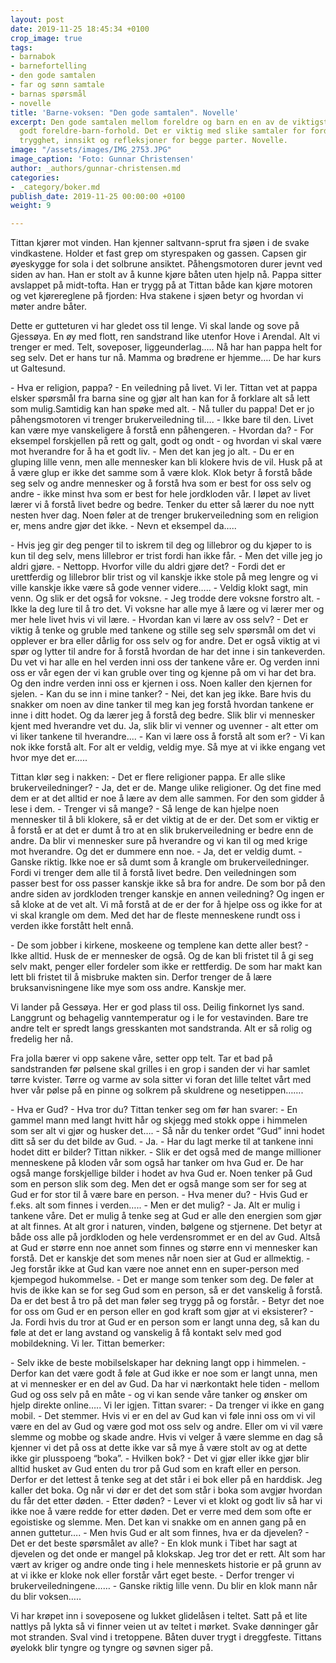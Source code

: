 ```yaml
---
layout: post
date: 2019-11-25 18:45:34 +0100
crop_image: true
tags:
- barnabok
- barnefortelling
- den gode samtalen
- far og sønn samtale
- barnas spørsmål
- novelle
title: 'Barne-voksen: "Den gode samtalen". Novelle'
excerpt: Den gode samtalen mellom foreldre og barn en en av de viktigste tegn på et
  godt foreldre-barn-forhold. Det er viktig med slike samtaler for fordi det skaper
  trygghet, innsikt og refleksjoner for begge parter. Novelle.
image: "/assets/images/IMG_2753.JPG"
image_caption: 'Foto: Gunnar Christensen'
author: _authors/gunnar-christensen.md
categories:
- _category/boker.md
publish_date: 2019-11-25 00:00:00 +0100
weight: 9

---
```

Tittan kjører mot vinden. Han kjenner saltvann-sprut fra sjøen i de svake vindkastene. Holder et fast grep om styrespaken og gassen. Capsen gir øyeskygge for sola i det solbrune ansiktet. Påhengsmotoren durer jevnt ved siden av han. Han er stolt av å kunne kjøre båten uten hjelp nå. Pappa sitter avslappet på midt-tofta. Han er trygg på at Tittan både kan kjøre motoren og vet kjørereglene på fjorden: Hva stakene i sjøen betyr og hvordan vi møter andre båter.  

Dette er gutteturen vi har gledet oss til lenge. Vi skal lande og sove på Gjessøya. En øy med flott, ren sandstrand like utenfor Hove i Arendal. Alt vi trenger er med. Telt, soveposer, liggeunderlag….. Nå har han pappa helt for seg selv. Det er hans tur nå.  Mamma og brødrene er hjemme…. De har kurs ut Galtesund.  

\- Hva er religion, pappa? - En veiledning på livet. Vi ler. Tittan vet at pappa elsker spørsmål fra barna sine og gjør alt han kan for å forklare alt så lett som mulig.Samtidig kan han spøke med alt. - Nå tuller du pappa!  Det er jo påhengsmotoren vi trenger brukerveiledning til…. - Ikke bare til den. Livet kan være mye vanskeligere å forstå enn påhengeren. - Hvordan da? - For eksempel forskjellen på rett og galt, godt og ondt -  og hvordan vi skal være mot hverandre for å ha et godt liv. - Men det kan jeg jo alt. - Du er en gluping lille venn, men alle mennesker kan bli klokere hvis de vil. Husk på at å være glup er ikke det samme som å være klok. Klok betyr å forstå både seg selv og andre mennesker og å forstå hva som er best for oss selv og andre - ikke minst hva som er best for hele jordkloden vår. I løpet av livet lærer vi å forstå livet bedre og bedre. Tenker du etter så lærer du noe nytt nesten hver dag. Noen føler at de trenger brukerveiledning som en religion er, mens andre gjør det ikke. - Nevn et eksempel da….. 

\- Hvis jeg gir deg penger til to iskrem til deg og lillebror og du kjøper to is kun til deg selv, mens lillebror er trist fordi han ikke får. - Men det ville jeg jo aldri gjøre. - Nettopp. Hvorfor ville du aldri gjøre det? - Fordi det er urettferdig og lillebror blir trist og vil kanskje ikke stole på meg lengre og vi ville kanskje ikke være så gode venner videre….. - Veldig klokt sagt, min venn. Og slik er det også for voksne.  - Jeg trodde dere voksne forstro alt. - Ikke la deg lure til å tro det. Vi voksne har alle mye å lære og vi lærer mer og mer hele livet hvis vi vil lære.  - Hvordan kan vi lære av oss selv? - Det er viktig å tenke og gruble med tankene og stille seg selv spørsmål om det vi opplever er bra eller dårlig for oss selv og for andre. Det er også viktig at vi spør og lytter til andre for å forstå hvordan de har det inne i sin tankeverden. Du vet vi har alle en hel verden inni oss der tankene våre er. Og verden inni oss er vår egen der vi kan gruble over ting og kjenne på om vi har det bra. Og den indre verden inni oss er kjernen i oss. Noen kaller den kjernen for sjelen. - Kan du se inn i mine tanker? - Nei, det kan jeg ikke. Bare hvis du snakker om noen av dine tanker til meg kan jeg forstå hvordan tankene er inne i ditt hodet. Og da lærer jeg å forstå deg bedre. Slik blir vi mennesker kjent med hverandre vet du. Ja, slik blir vi venner og uvenner - alt etter om vi liker tankene til hverandre.... - Kan vi lære oss å forstå alt som er? - Vi kan nok ikke forstå alt. For alt er veldig, veldig mye. Så mye at vi ikke engang vet hvor mye det er….. 

Tittan klør seg i nakken: - Det er flere religioner pappa. Er alle slike brukerveiledninger? - Ja, det er de. Mange ulike religioner. Og det fine med dem er at det alltid er noe å lære av dem alle sammen. For den som gidder å lese i dem. - Trenger vi så mange? - Så lenge de kan hjelpe noen mennesker til å bli klokere, så er det viktig at de er der. Det som er viktig er å forstå er at det er dumt å tro at en slik brukerveiledning er bedre enn de andre. Da blir vi mennesker sure på hverandre og vi kan til og med krige mot hverandre. Og det er dummere enn noe.  - Ja, det er veldig dumt. - Ganske riktig. Ikke noe er så dumt som å krangle om brukerveiledninger. Fordi vi trenger dem alle til å forstå livet bedre. Den veiledningen som passer best for oss passer kanskje ikke så bra for andre. De som bor på den andre siden av jordkloden trenger kanskje en annen veiledning? Og ingen er så kloke at de vet alt. Vi må forstå at de er der for å hjelpe oss og ikke for at vi skal krangle om dem. Med det har de fleste menneskene rundt oss i verden ikke forstått helt ennå.  

\- De som jobber i kirkene, moskeene og templene kan dette aller best? - Ikke alltid. Husk de er mennesker de også. Og de kan bli fristet til å gi seg selv makt, penger eller fordeler som ikke er rettferdig. De som har makt kan lett bli fristet til å misbruke makten sin. Derfor trenger de å lære bruksanvisningene like mye som oss andre. Kanskje mer.  

Vi lander på Gessøya. Her er god plass til oss. Deilig finkornet lys sand. Langgrunt og behagelig vanntemperatur og i le for vestavinden. Bare tre andre telt er spredt langs gresskanten mot sandstranda. Alt er så rolig og fredelig her nå.  

Fra jolla bærer vi opp sakene våre, setter opp telt. Tar et bad på sandstranden før pølsene skal grilles i en grop i sanden der vi har samlet tørre kvister. Tørre og varme av sola sitter vi foran det lille teltet vårt med hver vår pølse på en pinne og solkrem på skuldrene og nesetippen……. 

\- Hva er Gud? - Hva tror du? Tittan tenker seg om før han svarer: - En gammel mann med langt hvitt hår og skjegg med stokk oppe i himmelen som ser alt vi gjør og husker det…. - Så når du tenker ordet “Gud” inni hodet ditt så ser du det bilde av Gud.  - Ja. - Har du lagt merke til at tankene inni hodet ditt er bilder?  Tittan nikker. - Slik er det også med de mange millioner menneskene på kloden vår som også har tanker om hva Gud er. De har også mange forskjellige bilder i hodet av hva Gud er. Noen tenker på Gud som en person slik som deg. Men det er også mange som ser for seg at Gud er for stor til å være bare en person. - Hva mener du? - Hvis Gud er f.eks. alt som finnes i verden….. - Men er det mulig? - Ja. Alt er mulig i tankene våre. Det er mulig å tenke seg at Gud er alle den energien som gjør at alt finnes. At alt gror i naturen, vinden, bølgene og stjernene. Det betyr at både oss alle på jordkloden og hele verdensrommet er en del av Gud. Altså at Gud er større enn noe annet som finnes og større enn vi mennesker kan forstå. Det er kanskje det som menes når noen sier at Gud er allmektig. - Jeg forstår ikke at Gud kan være noe annet enn en super-person med kjempegod hukommelse. - Det er mange som tenker som deg. De føler at hvis de ikke kan se for seg Gud som en person, så er det vanskelig å forstå. Da er det best å tro på det man føler seg trygg på og forstår. - Betyr det noe for oss om Gud er en person eller en god kraft som gjør at vi eksisterer?  - Ja. Fordi hvis du tror at Gud er en person som er langt unna deg, så kan du føle at det er lang avstand og vanskelig å få kontakt selv med god mobildekning. Vi ler. Tittan bemerker: 

\- Selv ikke de beste mobilselskaper har dekning langt opp i himmelen. - Derfor kan det være godt å føle at Gud ikke er noe som er langt unna, men at vi mennesker er en del av Gud. Da har vi nærkontakt hele tiden - mellom Gud og oss selv på en måte - og vi kan sende våre tanker og ønsker om hjelp direkte online….. Vi ler igjen. Tittan svarer: - Da trenger vi ikke en gang mobil. - Det stemmer. Hvis vi er en del av Gud kan vi føle inni oss om vi vil være en del av Gud og være god mot oss selv og andre. Eller om vi vil være slemme og mobbe og skade andre. Hvis vi velger å være slemme en dag så kjenner vi det på oss at dette ikke var så mye å være stolt av og at dette ikke gir plusspoeng “boka”. - Hvilken bok? - Det vi gjør eller ikke gjør blir alltid husket av Gud enten du tror på Gud som en kraft eller en person. Derfor er det lettest å tenke seg at det står i ei bok eller på en harddisk. Jeg kaller det boka. Og når vi dør er det det som står i boka som avgjør hvordan du får det etter døden. - Etter døden? - Lever vi et klokt og godt liv så har vi ikke noe å være redde for etter døden. Det er verre med dem som ofte er egoistiske og slemme. Men. Det kan vi snakke om en annen gang på en annen guttetur…. - Men hvis Gud er alt som finnes, hva er da djevelen? - Det er det beste spørsmålet av alle? - En klok munk i Tibet har sagt at djevelen og det onde er mangel på klokskap. Jeg tror det er rett. Alt som har vært av kriger og andre onde ting i hele menneskets historie er på grunn av at vi ikke er kloke nok eller forstår vårt eget beste.  - Derfor trenger vi brukerveiledningene…… - Ganske riktig lille venn. Du blir en klok mann når du blir voksen….. 

Vi har krøpet inn i soveposene og lukket glidelåsen i teltet. Satt på et lite nattlys på lykta så vi finner veien ut av teltet i mørket. Svake dønninger går mot stranden. Sval vind i tretoppene. Båten duver trygt i dreggfeste. Tittans øyelokk blir tyngre og tyngre og søvnen siger på.